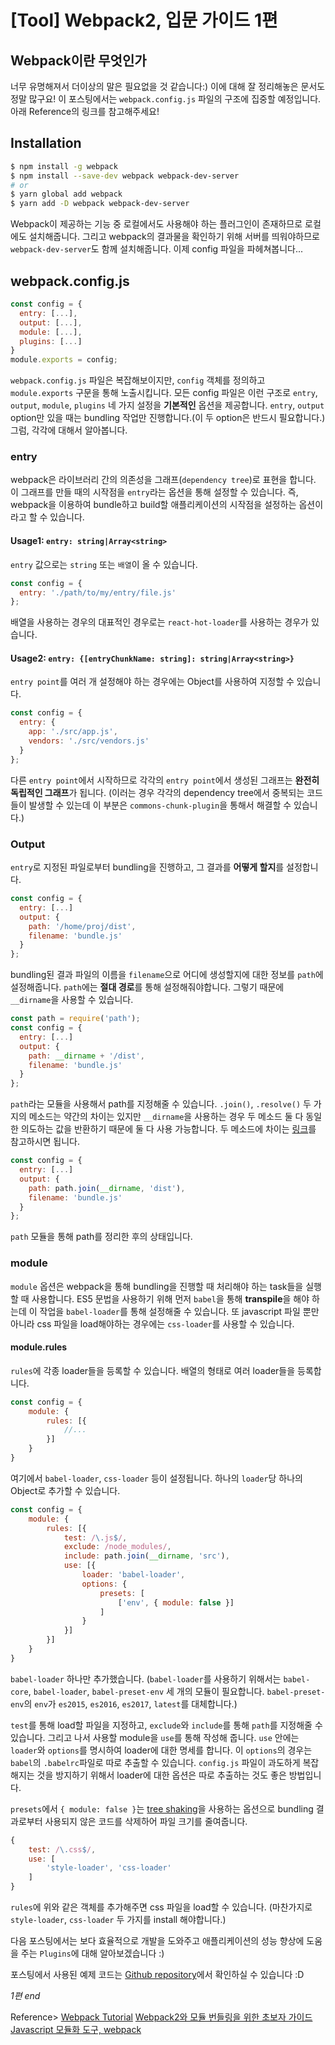 # [Tool] Webpack2, 입문 가이드 1편

## Webpack이란 무엇인가
너무 유명해져서 더이상의 말은 필요없을 것 같습니다:) 이에 대해 잘 정리해놓은 문서도 정말 많구요! 이 포스팅에서는 `webpack.config.js` 파일의 구조에 집중할 예정입니다. 아래 Reference의 링크를 참고해주세요!

## Installation
```bash
$ npm install -g webpack
$ npm install --save-dev webpack webpack-dev-server
# or
$ yarn global add webpack
$ yarn add -D webpack webpack-dev-server
```
Webpack이 제공하는 기능 중 로컬에서도 사용해야 하는 플러그인이 존재하므로 로컬에도 설치해줍니다. 그리고 webpack의 결과물을 확인하기 위해 서버를 띄워야하므로 `webpack-dev-server`도 함께 설치해줍니다.
이제 config 파일을 파헤쳐봅니다...

## webpack.config.js
```js webpack.config.js
const config = {
  entry: [...],
  output: [...],
  module: [...],
  plugins: [...]
}
module.exports = config;
```
`webpack.config.js` 파일은 복잡해보이지만, `config` 객체를 정의하고 `module.exports` 구문을 통해 노출시킵니다. 모든 config 파일은 이런 구조로 `entry`, `output`, `module`, `plugins` 네 가지 설정을 **기본적인** 옵션을 제공합니다. `entry`, `output` option만 있을 때는 bundling 작업만 진행합니다.(이 두 option은 반드시 필요합니다.) 그럼, 각각에 대해서 알아봅니다.

### entry
webpack은 라이브러리 간의 의존성을 그래프(`dependency tree`)로 표현을 합니다. 이 그래프를 만들 때의 시작점을 `entry`라는 옵션을 통해 설정할 수 있습니다. 즉, webpack을 이용하여 bundle하고 build할 애플리케이션의 시작점을 설정하는 옵션이라고 할 수 있습니다.

#### Usage1: `entry: string|Array<string>`
`entry` 값으로는 `string` 또는 `배열`이 올 수 있습니다.
```js
const config = {
  entry: './path/to/my/entry/file.js'
};
```
배열을 사용하는 경우의 대표적인 경우로는 `react-hot-loader`를 사용하는 경우가 있습니다.

#### Usage2: `entry: {[entryChunkName: string]: string|Array<string>}`
`entry point`를 여러 개 설정해야 하는 경우에는 Object를 사용하여 지정할 수 있습니다.
```js
const config = {
  entry: {
    app: './src/app.js',
    vendors: './src/vendors.js'
  }
};
```
다른 `entry point`에서 시작하므로 각각의 `entry point`에서 생성된 그래프는 **완전히 독립적인 그래프**가 됩니다. (이러는 경우 각각의 dependency tree에서 중복되는 코드들이 발생할 수 있는데 이 부분은 `commons-chunk-plugin`을 통해서 해결할 수 있습니다.)


### Output
`entry`로 지정된 파일로부터 bundling을 진행하고, 그 결과를 **어떻게 할지**를 설정합니다.
```js
const config = {
  entry: [...]
  output: {
    path: '/home/proj/dist',
    filename: 'bundle.js'
  }
};
```
bundling된 결과 파일의 이름을 `filename`으로 어디에 생성할지에 대한 정보를 `path`에 설정해줍니다. `path`에는 **절대 경로**를 통해 설정해줘야합니다. 그렇기 때문에 `__dirname`을 사용할 수 있습니다.
```js
const path = require('path');
const config = {
  entry: [...]
  output: {
    path: __dirname + '/dist',
    filename: 'bundle.js'
  }
};
```
`path`라는 모듈을 사용해서 path를 지정해줄 수 있습니다. `.join()`, `.resolve()` 두 가지의 메소드는 약간의 차이는 있지만 `__dirname`을 사용하는 경우 두 메소드 둘 다 동일한 의도하는 값을 반환하기 때문에 둘 다 사용 가능합니다. 두 메소드에 차이는 [링크](http://stackoverflow.com/questions/35048686/difference-between-path-resolve-and-path-join-invocation)를 참고하시면 됩니다.
```js
const config = {
  entry: [...]
  output: {
    path: path.join(__dirname, 'dist'),
    filename: 'bundle.js'
  }
};
```
`path` 모듈을 통해 path를 정리한 후의 상태입니다.
<br/>
### module
`module` 옵션은 webpack을 통해 bundling을 진행할 때 처리해야 하는 task들을 실행할 때 사용합니다. ES5 문법을 사용하기 위해 먼저 `babel`을 통해 **transpile**을 해야 하는데 이 작업을 `babel-loader`를 통해 설정해줄 수 있습니다. 또 javascript 파일 뿐만 아니라 css 파일을 load해야하는 경우에는 `css-loader`를 사용할 수 있습니다.

#### module.rules
`rules`에 각종 loader들을 등록할 수 있습니다. 배열의 형태로 여러 loader들을 등록합니다.
```js
const config = {
    module: {
        rules: [{
            //...
        }]
    }
}
```
여기에서 `babel-loader`, `css-loader` 등이 설정됩니다. 하나의 `loader`당 하나의 Object로 추가할 수 있습니다.
```js
const config = {
    module: {
        rules: [{
            test: /\.js$/,
            exclude: /node_modules/,
            include: path.join(__dirname, 'src'),
            use: [{
                loader: 'babel-loader',
                options: {
                    presets: [
                        ['env', { module: false }]
                    ]
                }
            }]
        }]
    }
}
```
`babel-loader` 하나만 추가했습니다. (`babel-loader`를 사용하기 위해서는 `babel-core`, `babel-loader`, `babel-preset-env` 세 개의 모듈이 필요합니다. `babel-preset-env`의 `env`가 `es2015`, `es2016`, `es2017`, `latest`를 대체합니다.)

`test`를 통해 load할 파일을 지정하고, `exclude`와 `include`를 통해 `path`를 지정해줄 수 있습니다. 그리고 나서 사용할 module을 `use`를 통해 작성해 줍니다. `use` 안에는 `loader`와 `options`를 명시하여 loader에 대한 명세를 합니다. 이 `options`의 경우는 `babel`의 `.babelrc`파일로 따로 추출할 수 있습니다. `config.js` 파일이 과도하게 복잡해지는 것을 방지하기 위해서 loader에 대한 옵션은 따로 추출하는 것도 좋은 방법입니다.

`presets`에서 `{ module: false }`는 [tree shaking](https://webpack.js.org/guides/tree-shaking/)을 사용하는 옵션으로 bundling 결과로부터 사용되지 않은 코드를 삭제하어 파일 크기를 줄여줍니다.

```js
{
    test: /\.css$/,
    use: [
        'style-loader', 'css-loader'
    ]
}
```
`rules`에 위와 같은 객체를 추가해주면 css 파일을 load할 수 있습니다. (마찬가지로 `style-loader`, `css-loader` 두 가지를 install 해야합니다.)


다음 포스팅에서는 보다 효율적으로 개발을 도와주고 애플리케이션의 성능 향상에 도움을 주는 `Plugins`에 대해 알아보겠습니다 :)

포스팅에서 사용된 예제 코드는 [Github repository](https://github.com/JaeYeopHan/webpack2_tutorial)에서 확인하실 수 있습니다 :D

_1편 end_

Reference>
[Webpack Tutorial](https://github.com/AriaFallah/WebpackTutorial/tree/master/ko-arahansa/part1)
[Webpack2와 모듈 번들링을 위한 초보자 가이드](https://github.com/FEDevelopers/tech.description/wiki/Webpack2%EC%99%80-%EB%AA%A8%EB%93%88%EB%B2%88%EB%93%A4%EB%A7%81%EC%9D%84-%EC%9C%84%ED%95%9C-%EC%B4%88%EB%B3%B4%EC%9E%90-%EA%B0%80%EC%9D%B4%EB%93%9C)
[Javascript 모듈화 도구, webpack](http://d2.naver.com/helloworld/0239818)
